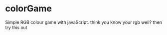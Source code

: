 # colorGame
Simple RGB colour game with javaScript. think you know your rgb well? then try this out
